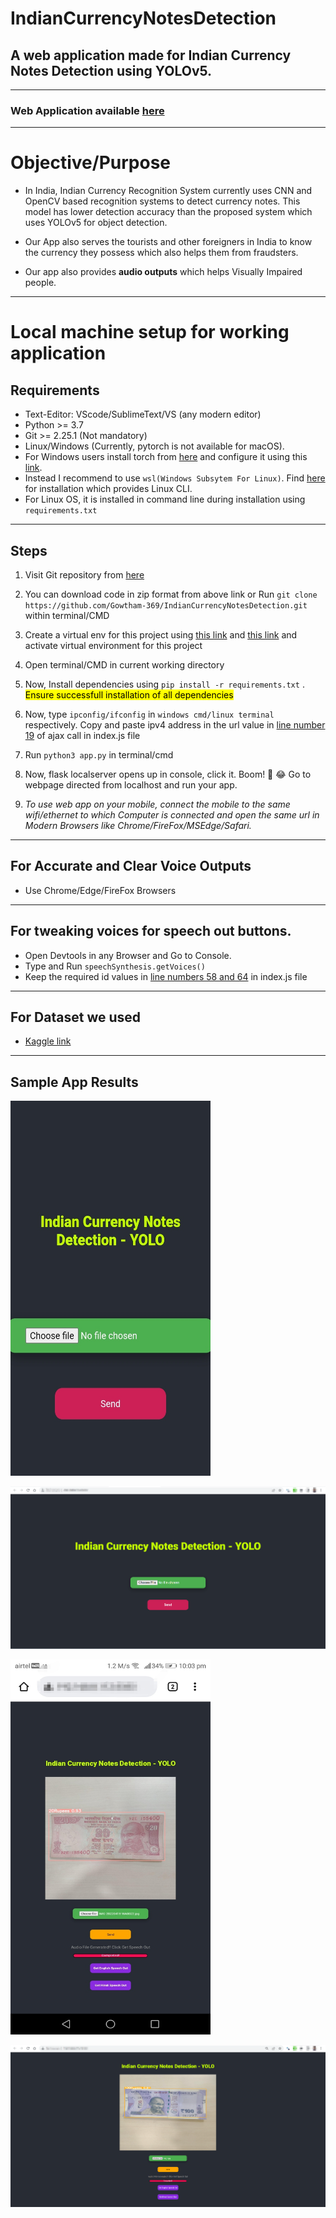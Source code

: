 # IndianCurrencyNotesDetection

## A web application made for Indian Currency Notes Detection using YOLOv5.
---
### Web Application available [here](https://ugrdsa.pythonanywhere.com/)
---

# Objective/Purpose
- In India, Indian Currency Recognition System currently uses CNN and OpenCV based recognition systems to detect currency notes. This model has lower detection accuracy than the proposed system which uses YOLOv5 for object detection.

- Our App also serves the tourists and other foreigners in India to know the currency they possess which also helps them from fraudsters.

- Our app also provides **audio outputs** which helps Visually Impaired people.
---

# Local machine setup for working application

## Requirements

- Text-Editor: VScode/SublimeText/VS (any modern editor)
- Python >= 3.7
- Git >= 2.25.1 (Not mandatory)
- Linux/Windows (Currently, pytorch is not available for macOS).
- For Windows users install torch from [here](https://pytorch.org/) and 
configure it using this [link](https://www.geeksforgeeks.org/install-pytorch-on-windows/).
- Instead I recommend to use `wsl(Windows Subsytem For Linux)`. Find [here](https://docs.microsoft.com/en-us/windows/wsl/install) for installation which provides Linux CLI.
- For Linux OS, it is installed in command line during installation using `requirements.txt`
---
## Steps

1. Visit Git repository from [here](https://github.com/Gowtham-369/IndianCurrencyNotesDetection) 
2. You can download code in zip format from above link or
Run `git clone https://github.com/Gowtham-369/IndianCurrencyNotesDetection.git` 
within terminal/CMD
3. Create a virtual env for this project
using [this link](https://docs.python.org/3/tutorial/venv.html) and [this link](https://docs.python.org/3/library/venv.html) and activate virtual environment for this project
4. Open terminal/CMD in current working directory
5. Now, Install dependencies using `pip install -r requirements.txt` .
<mark>Ensure successfull installation of all dependencies</mark>

6. Now, type `ipconfig/ifconfig` in `windows cmd/linux terminal` respectively. Copy and paste ipv4 address in the url value in [line number 19](./static/index.js) of ajax call in index.js file
 
7. Run `python3 app.py` in terminal/cmd
8. Now, flask localserver opens up in console, click it.
Boom! :star2: :joy: Go to webpage directed from localhost and run your app.

9. *To use web app on your mobile, connect the mobile to the same wifi/ethernet to which Computer is connected and open the same url in Modern Browsers like Chrome/FireFox/MSEdge/Safari.*

---
## For Accurate and Clear Voice Outputs
- Use Chrome/Edge/FireFox Browsers
---
## For tweaking voices for speech out buttons.
- Open Devtools in any Browser and Go to Console.
- Type and Run `speechSynthesis.getVoices()`
- Keep the required id values in [line numbers 58 and 64](./static/index.js) in index.js file
---
## For Dataset we used
- [Kaggle link](https://www.kaggle.com/datasets/gowthamreddyuppunuri/indian-currency-notes-used-for-yolov5)
---

## Sample App Results

<img src="./app_results/MobileView.jpg" alt="Mobile Phone View of App" display="block" width="320" height="600"
/>

<img src="./app_results/DesktopView.png" alt="Desktop View of App" display="block"
/>

<img src="./app_results/Mobile20.jpg" alt="Detected 20 Rupees in Mobile Phone" display="block" width="320" height="600"
/>

![Detection in Desktop](./app_results/Desktop100.png "Detected 100 Rupees in Desktop")
